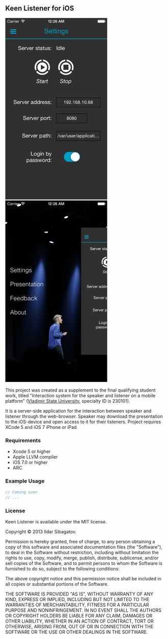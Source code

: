 ## Keen Listener for iOS

<img src="https://raw.githubusercontent.com/siggb/KeenListener/master/Resources/Files/Screenshots/IMG_01.png" alt="Settings Page" width="320" height="568" />

<img src="https://raw.githubusercontent.com/siggb/KeenListener/master/Resources/Files/Screenshots/IMG_02.png" alt="Landing Page" width="320" height="568" />

This project was created as a supplement to the final qualifying student work, titled "Interaction system for the speaker and listener on a mobile platform" ([Vladimir State University](http://vlsu.ru), specialty ID is 230101).

It is a server-side application for the interaction between speaker and listener through the web-browser. Speaker may download the presentation to the iOS-device and open access to it for their listeners. Project requires XCode 5 and iOS 7 iPhone or iPad.

### Requirements

* Xcode 5 or higher
* Apple LLVM compiler
* iOS 7.0 or higher
* ARC

### Example Usage

```objective-c
// Coming soon
// ...
```

### License

Keen Listener is available under the MIT license.

Copyright © 2013 Ildar Sibagatov.

Permission is hereby granted, free of charge, to any person obtaining a copy of this software and associated documentation files (the "Software"), to deal in the Software without restriction, including without limitation the rights to use, copy, modify, merge, publish, distribute, sublicense, and/or sell copies of the Software, and to permit persons to whom the Software is furnished to do so, subject to the following conditions:

The above copyright notice and this permission notice shall be included in all copies or substantial portions of the Software.

THE SOFTWARE IS PROVIDED "AS IS", WITHOUT WARRANTY OF ANY KIND, EXPRESS OR IMPLIED, INCLUDING BUT NOT LIMITED TO THE WARRANTIES OF MERCHANTABILITY, FITNESS FOR A PARTICULAR PURPOSE AND NONINFRINGEMENT. IN NO EVENT SHALL THE AUTHORS OR COPYRIGHT HOLDERS BE LIABLE FOR ANY CLAIM, DAMAGES OR OTHER LIABILITY, WHETHER IN AN ACTION OF CONTRACT, TORT OR OTHERWISE, ARISING FROM, OUT OF OR IN CONNECTION WITH THE SOFTWARE OR THE USE OR OTHER DEALINGS IN THE SOFTWARE.
